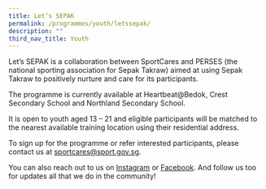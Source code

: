 ```yaml
---
title: Let’s SEPAK
permalink: /programmes/youth/letssepak/
description: ""
third_nav_title: Youth
---
```

Let’s SEPAK is a collaboration between SportCares and PERSES (the national sporting association for Sepak Takraw) aimed at using Sepak Takraw to positively nurture and care for its participants.

The programme is currently available at Heartbeat@Bedok, Crest Secondary School and Northland Secondary School.

It is open to youth aged 13 – 21 and eligible participants will be matched to the nearest available training location using their residential address.

To sign up for the programme or refer interested participants, please contact us at [sportcares@sport.gov.sg](mailto:sportcares@sport.gov.sg). 

You can also reach out to us on [Instagram](https://www.instagram.com/sportcares/) or [Facebook](https://www.facebook.com/SportCaresSG). And follow us too for updates all that we do in the community!